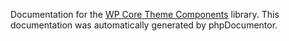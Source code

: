 Documentation for the [WP Core Theme Components](https://github.com/newshour/wp-core-theme-components) library. This documentation was automatically generated by phpDocumentor.
